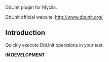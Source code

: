 DbUnit plugin for Mycila.

DbUnit official website: http://www.dbunit.org/

## Introduction ##

Quickly execute DbUnit operations in your test.

**IN DEVELOPMENT**